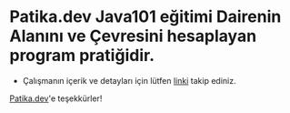 # Patika.dev Java101 eğitimi Dairenin Alanını ve Çevresini  hesaplayan program pratiğidir.

* Çalışmanın içerik ve detayları için lütfen [linki](https://academy.patika.dev/courses/java101/pratik-daire-alan-cevre) takip ediniz.

[Patika.dev](https://www.patika.dev/tr)'e teşekkürler!